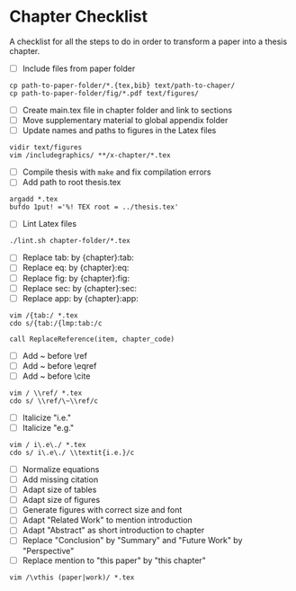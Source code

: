 # Chapter Checklist

A checklist for all the steps to do in order to transform a paper into a thesis chapter.

- [ ] Include files from paper folder

```bash=sh
cp path-to-paper-folder/*.{tex,bib} text/path-to-chaper/
cp path-to-paper-folder/fig/*.pdf text/figures/
```

- [ ] Create main.tex file in chapter folder and link to sections
- [ ] Move supplementary material to global appendix folder
- [ ] Update names and paths to figures in the Latex files

```
vidir text/figures
vim /includegraphics/ **/x-chapter/*.tex
```

- [ ] Compile thesis with `make` and fix compilation errors
- [ ] Add path to root thesis.tex

```vim
argadd *.tex
bufdo 1put! ='%! TEX root = ../thesis.tex'
```

- [ ] Lint Latex files

```bash=sh
./lint.sh chapter-folder/*.tex
```

- [ ] Replace tab: by {chapter}:tab:
- [ ] Replace eq: by {chapter}:eq:
- [ ] Replace fig: by {chapter}:fig:
- [ ] Replace sec: by {chapter}:sec:
- [ ] Replace app: by {chapter}:app:

```vim
vim /{tab:/ *.tex
cdo s/{tab:/{lmp:tab:/c
```

```vim
call ReplaceReference(item, chapter_code)
```

- [ ] Add ~ before \ref
- [ ] Add ~ before \eqref
- [ ] Add ~ before \cite

```vim
vim / \\ref/ *.tex
cdo s/ \\ref/\~\\ref/c
```

- [ ] Italicize "i.e."
- [ ] Italicize "e.g."

```vim
vim / i\.e\./ *.tex
cdo s/ i\.e\./ \\textit{i.e.}/c
```

- [ ] Normalize equations
- [ ] Add missing citation
- [ ] Adapt size of tables
- [ ] Adapt size of figures
- [ ] Generate figures with correct size and font
- [ ] Adapt "Related Work" to mention introduction
- [ ] Adapt "Abstract" as short introduction to chapter
- [ ] Replace "Conclusion" by "Summary" and "Future Work" by "Perspective"
- [ ] Replace mention to "this paper" by "this chapter"

```vim
vim /\vthis (paper|work)/ *.tex
```
